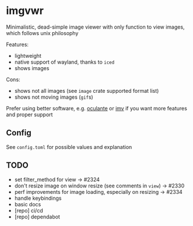 # imgvwr

Minimalistic, dead-simple image viewer with only function to view images, which follows unix philosophy

Features:

- lightweight
- native support of wayland, thanks to `iced`
- shows images

Cons:

- shows not all images (see `image` crate supported format list)
- shows not moving images (`gif`s)

Prefer using better software, e.g. [oculante](https://github.com/woelper/oculante) or [imv](https://sr.ht/~exec64/imv) if you want more features and proper support

## Config

See `config.toml` for possible values and explanation

## TODO

- set filter_method for view -> #2324
- don't resize image on window resize (see comments in `view`) -> #2330
- perf improvements for image loading, especially on resizing -> #2334
- handle keybindings
- basic docs
- [repo] ci/cd
- [repo] dependabot

